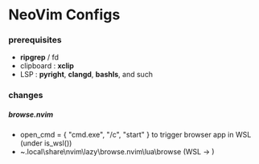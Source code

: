 # NeoVim Configs

### prerequisites
- **ripgrep** / fd
- clipboard : **xclip**
- LSP : **pyright**, **clangd**, **bashls**, and such

### changes
##### browse.nvim
- open_cmd = { "cmd.exe", "/c", "start" } to trigger browser app in WSL (under is_wsl())
- ~\.local\share\nvim\lazy\browse.nvim\lua\browse (WSL -> \)
